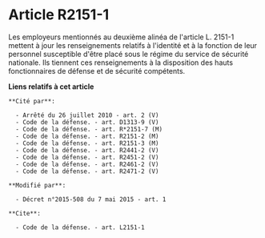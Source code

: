 # Article R2151-1

Les employeurs mentionnés au deuxième alinéa de l'article L. 2151-1 mettent à jour les renseignements relatifs à l'identité
et à la fonction de leur personnel susceptible d'être placé sous le régime du service de sécurité nationale. Ils tiennent ces
renseignements à la disposition des hauts fonctionnaires de défense et de sécurité compétents.

**Liens relatifs à cet article**

	**Cité par**:

	  - Arrêté du 26 juillet 2010 - art. 2 (V)
	  - Code de la défense. - art. D1313-9 (V)
	  - Code de la défense. - art. R*2151-7 (M)
	  - Code de la défense. - art. R2151-2 (M)
	  - Code de la défense. - art. R2151-3 (M)
	  - Code de la défense. - art. R2441-2 (V)
	  - Code de la défense. - art. R2451-2 (V)
	  - Code de la défense. - art. R2461-2 (V)
	  - Code de la défense. - art. R2471-2 (V)

	**Modifié par**:

	  - Décret n°2015-508 du 7 mai 2015 - art. 1

	**Cite**:

	  - Code de la défense. - art. L2151-1
